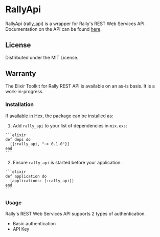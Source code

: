 # RallyApi

RallyApi (rally_api) is a wrapper for Rally's REST Web Services API. Documentation
on the API can be found [here](https://rally1.rallydev.com/slm/doc/webservice/).

## License

Distributed under the MIT License.

## Warranty

The Elixir Toolkit for Rally REST API is available on an as-is basis. It is a
work-in-progress.

### Installation

If [available in Hex](https://hex.pm/docs/publish), the package can be installed as:

  1. Add `rally_api` to your list of dependencies in `mix.exs`:

    ```elixir
    def deps do
      [{:rally_api, "~> 0.1.0"}]
    end
    ```

  2. Ensure `rally_api` is started before your application:

    ```elixir
    def application do
      [applications: [:rally_api]]
    end
    ```

### Usage

Rally's REST Web Services API supports 2 types of authentication.

* Basic authentication
* API Key

